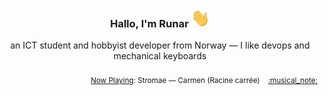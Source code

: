 <h3 align="center">Hallo, I'm Runar <img src="./assets/wave.gif" width="30px" height="30px"></h3>

<div align="center">an ICT student and hobbyist developer from Norway — I like devops and mechanical keyboards</div>

<br/>
<div align="right"><sub>
  <a href="https://www.last.fm/user/runarsf">Now Playing</a>: Stromae &mdash; Carmen (Racine carrée) &nbsp;&nbsp; <a href="https:&#x2F;&#x2F;www.last.fm&#x2F;music&#x2F;Stromae&#x2F;_&#x2F;Carmen">:musical_note:</a>
</sub></div>

